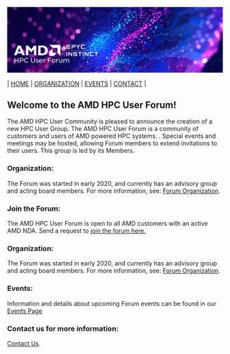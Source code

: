 <img src="images/Smaller-AMDHPCUserTraining_header.png" alt="Comet Rack View" width="700px" />


| [HOME](https://amdhpcuserforum.github.io) | [ORGANIZATION](https://amdhpcuserforum.github.io/organization) | [EVENTS](https://amdhpcuserforum.github.io/events) | [CONTACT](https://amdhpcuserforum.github.io/contact) |


## Welcome to the AMD HPC User Forum!

The AMD HPC User Community is pleased to announce the creation of a new HPC User Group.  The AMD HPC User Forum is a community of customers and users of AMD powered HPC systems.  .  Special events and meetings may be hosted, allowing Forum members to extend invitations to their users.  This group is led by its Members.


### Organization:
The Forum was started in early 2020, and currently has an advisory group and acting board members. For more information, see: [Forum Organization](https://amdhpcuserforum.github.io/organization).

### Join the Forum: 
The AMD HPC User Forum is open to all AMD customers with an active AMD NDA. Send a request to [join the forum here.](https://docs.google.com/forms/d/e/1FAIpQLSd_l_MDY5Kh_tFJ_KHPzx4eiTKndsNMn5BpiJ8WiWaCUG1mLQ/viewform)

### Organization:
The Forum was started in early 2020, and currently has an advisory group and acting board members. For more information, see: [Forum Organization](https://amdhpcuserforum.github.io/organization).

### Events:
Information and details about upcoming Forum events can be found in our [Events Page](https://amdhpcuserforum.github.io/events/events)

### Contact us for more information: 
[Contact Us](https://amdhpcuserforum.github.io/contact).


